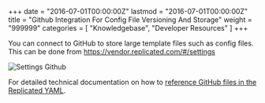+++
date = "2016-07-01T00:00:00Z"
lastmod = "2016-07-01T00:00:00Z"
title = "Github Integration For Config File Versioning And Storage"
weight = "999999"
categories = [ "Knowledgebase", "Developer Resources" ]
+++

You can connect to GitHub to store large template files such as config files. This 
can be done from https://vendor.replicated.com/#/settings

![Settings Github](/static/settings-github.png)

For detailed technical documentation on how to 
[reference GitHub files in the Replicated YAML](/kb/developer-resources/github-integration/).
